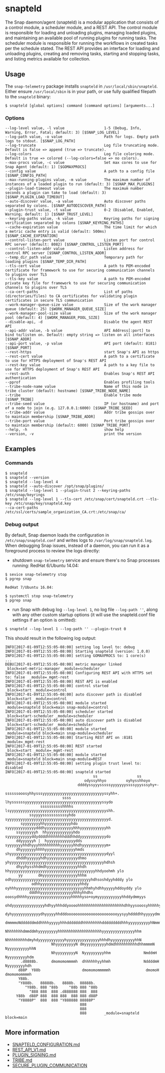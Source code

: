 <!--
http://www.apache.org/licenses/LICENSE-2.0.txt


Copyright 2015 Intel Corporation

Licensed under the Apache License, Version 2.0 (the "License");
you may not use this file except in compliance with the License.
You may obtain a copy of the License at

    http://www.apache.org/licenses/LICENSE-2.0

Unless required by applicable law or agreed to in writing, software
distributed under the License is distributed on an "AS IS" BASIS,
WITHOUT WARRANTIES OR CONDITIONS OF ANY KIND, either express or implied.
See the License for the specific language governing permissions and
limitations under the License.
-->

# snapteld
The Snap daemon/agent (snapteld) is a modular application that consists of a control module, a scheduler module, and a REST API. The control module is responsible for loading and unloading plugins, managing loaded plugins, and maintaining an available pool of running plugins for running tasks. The scheduler module is responsible for running the workflows in created tasks per the schedule stated. The REST API provides an interface for loading and unloading plugins, creating and removing tasks, starting and stopping tasks, and listing metrics available for collection.

## Usage
The `snap-telemetry` package installs `snapteld` in `/usr/local/sbin/snapteld`. Either ensure `/usr/local/sbin` is in your path, or use fully qualified filepath to the `snapteld` binary:

```
$ snapteld [global options] command [command options] [arguments...]
```

### Options
```
--log-level value, -l value                  1-5 (Debug, Info, Warning, Error, Fatal; default: 3) [$SNAP_LOG_LEVEL]
--log-path value, -o value                   Path for logs. Empty path logs to stdout. [$SNAP_LOG_PATH]
--log-truncate                               Log file truncating mode. Default is false => append (true => truncate).
--log-colors                                 Log file coloring mode. Default is true => colored (--log-colors=false => no colors).
--max-procs value, -c value                  Set max cores to use for Snap Agent (default: 1) [$GOMAXPROCS]
--config value                               A path to a config file [$SNAP_CONFIG_PATH]
--max-running-plugins value, -m value        The maximum number of instances of a loaded plugin to run (default: 3) [$SNAP_MAX_PLUGINS]
--plugin-load-timeout value                  The maximum number seconds a plugin can take to load (default: 3) [$SNAP_PLUGIN_LOAD_TIMEOUT]
--auto-discover value, -a value              Auto discover paths separated by colons. [$SNAP_AUTODISCOVER_PATH]
--plugin-trust value, -t value               0-2 (Disabled, Enabled, Warning; default: 1) [$SNAP_TRUST_LEVEL]
--keyring-paths value, -k value              Keyring paths for signing verification separated by colons [$SNAP_KEYRING_PATHS]
--cache-expiration value                     The time limit for which a metric cache entry is valid (default: 500ms) [$SNAP_CACHE_EXPIRATION]
--control-listen-port value                  Listen port for control RPC server (default: 8082) [$SNAP_CONTROL_LISTEN_PORT]
--control-listen-addr value                  Listen address for control RPC server [$SNAP_CONTROL_LISTEN_ADDR]
--temp_dir_path value                        Temporary path for loading plugins [$SNAP_TEMP_DIR_PATH]
--tls-cert value                             A path to PEM-encoded certificate for framework to use for securing communication channels to plugins over TLS
--tls-key value                              A path to PEM-encoded private key file for framework to use for securing communication channels to plugins over TLS
--ca-cert-paths                              List of paths (directories/files) to CA certificates for validating plugin certificates in secure TLS communication
--work-manager-queue-size value              Size of the work manager queue (default: 25) [$WORK_MANAGER_QUEUE_SIZE]
--work-manager-pool-size value               Size of the work manager pool (default: 4) [$WORK_MANAGER_POOL_SIZE]
--disable-api, -d                            Disable the agent REST API
--api-addr value, -b value                   API Address[:port] to bind to/listen on. Default: empty string => listen on all interfaces [$SNAP_ADDR]
--api-port value, -p value                   API port (default: 8181) [$SNAP_PORT]
--rest-https                                 start Snap's API as https
--rest-cert value                            A path to a certificate to use for HTTPS deployment of Snap's REST API
--rest-key value                             A path to a key file to use for HTTPS deployment of Snap's REST API
--rest-auth                                  Enables Snap's REST API authentication
--pprof                                      Enables profiling tools
--tribe-node-name value                      Name of this node in tribe cluster (default: hostname) [$SNAP_TRIBE_NODE_NAME]
--tribe                                      Enable tribe mode [$SNAP_TRIBE]
--tribe-seed value                           IP (or hostname) and port of a node to join (e.g. 127.0.0.1:6000) [$SNAP_TRIBE_SEED]
--tribe-addr value                           Addr tribe gossips over to maintain membership [$SNAP_TRIBE_ADDR]
--tribe-port value                           Port tribe gossips over to maintain membership (default: 6000) [$SNAP_TRIBE_PORT]
--help, -h                                   show help
--version, -v                                print the version
```

## Examples

### Commands
```
$ snapteld
$ snapteld --version
$ snapteld --log-level 4
$ snapteld --auto-discover /opt/snap/plugins/
$ snapteld --log-level 1 --plugin-trust 2 --keyring-paths /etc/snap/keyrings
$ snapteld --log-level 1 --tls-cert /etc/snap/cert/snapteld.crt --tls-key /etc/snap/key/snapteld.key
--ca-cert-paths /etc/ssl/certs/sample_organization_CA.crt:/etc/snap/ca/
```

### Debug output
By default, Snap daemon loads the configuration in `/etc/snap/snapteld.conf` and writes logs to `/var/log/snap/snapteld.log`. When debugging Snap issues, instead of a daemon, you can run it as a foreground process to review the logs directly:

* shutdown `snap-telemetry` service and ensure there's no Snap processes running:
    RedHat 6/Ubuntu 14.04:
```
$ sevice snap-telemetry stop
$ pgrep snap
```
    RedHat 7/Ubuntu 16.04:
```
$ systemctl stop snap-telemetry
$ pgrep snap
```

* run Snap with debug log `--log-level 1`, no log file `--log-path ''`, along with any other custom startup options (it will use the snapteld.conf file settings if an option is omitted):
```
$ snapteld --log-level 1 --log-path '' --plugin-trust 0
```

This should result in the following log output:
```
INFO[2017-01-09T12:55:05-08:00] setting log level to: debug
INFO[2017-01-09T12:55:05-08:00] Starting snapteld (version: 1.0.0)
INFO[2017-01-09T12:55:05-08:00] setting GOMAXPROCS to: 1 core(s)
...
DEBU[2017-01-09T12:55:05-08:00] metric manager linked                         _block=set-metric-manager _module=scheduler
INFO[2017-01-09T12:55:05-08:00] Configuring REST API with HTTPS set to: false  _module=_mgmt-rest
INFO[2017-01-09T12:55:05-08:00] REST API is enabled
INFO[2017-01-09T12:55:05-08:00] control started                               _block=start _module=control
INFO[2017-01-09T12:55:05-08:00] auto discover path is disabled                _block=start _module=control
INFO[2017-01-09T12:55:05-08:00] module started                                _module=snapteld block=main snap-module=control
INFO[2017-01-09T12:55:05-08:00] scheduler started                             _block=start-scheduler _module=scheduler
INFO[2017-01-09T12:55:05-08:00] auto discover path is disabled                _block=start-scheduler _module=scheduler
INFO[2017-01-09T12:55:05-08:00] module started                                _module=snapteld block=main snap-module=scheduler
INFO[2017-01-09T12:55:05-08:00] Starting REST API on :8181                    _module=_mgmt-rest
INFO[2017-01-09T12:55:05-08:00] REST started                                  _block=start _module=_mgmt-rest
INFO[2017-01-09T12:55:05-08:00] module started                                _module=snapteld block=main snap-module=REST
INFO[2017-01-09T12:55:05-08:00] setting plugin trust level to: disabled
INFO[2017-01-09T12:55:05-08:00] snapteld started
                                        ss                  ss
                                    odyssyhhyo         oyhysshhoyo
                                 ddddyssyyysssssyyyyyyyssssyyysssyhy+-
                           ssssssooosyhhysssyyyyyyyyyyyyyyyyyyyyyyyyyyyyssyhh+.
                          ssss lhyssssssyyyyyyyyyyyyyyyyyyyyyyyyyyyyyyyyyyyssydo
                sssssssssshhhhs lsyyyyyyyyyyyyyyyyyyyyyyyyyyyyyyyyyyyyyyyyyyyyshh.
           ssyyyysssssssssssyhdo syyyyyyyyyyyyyyyyyyyyyyyyyyyyyyyyyyyyyyyyyyyyyyd.
       syyyyyyyyhhyyyyyyyyyyyyhdo syyyyyyyyyyyyydddhyyyyyyyyyyyyyhhhyyyyyyyyyyyyhh
     ssyyyyyyyh  hhyyyyyyyyyyyyhdo syyyyyyyyyyyddyddddhhhhhhhhdddhhddyyyyyyyyyyyydo
     ddyyyyyyh |  hyyyyyyyyyyyyydds syyyyyyyhhdhyyyhhhhhhhhhhyyyyyyhhdhyyyyyyyyyyym+
     dhyyyyyyyhhhhyyyyyyyyyyyyyyhmds shyyyyyyyyyyyyyyyyyyyyyyyyyyyyyyyyyyyyyyyyyyyydyyl
     dhddhyyyyyyhdhyyyyyyyyyyyyyydhmo yhyyyyyyyyyyyyyyyyyyyyyyyyyyyyyyyyyyyyyyyyyyyhdhsh
     dhyyhysshhdmdhyyyyyyyyyyyyyyhhdh  hhyyyyyyyyyyyyyyyyyyyyyyyyyyyyyyyyyyyyyyyhhdyoohmh ylo
      yy       dmyyyyyyyyyyyyyyyyhhhm  odhyyyyyyyyyyyyyyyyyyyyyyyyyyyyyyyyyyyyhdhsoshdyyhdddy ylo
            odhhyyyyyyyyyyyyyyyyyyhhdy  oyhhhyyyyyyyyyyyyyyyyyyyyyyyyyyyyyyyhhmhyhdhhyyyyyhddoyddy ylo
           dddhhyyyyyyyyyyyyyyyhhhyhhdhs ooosydhhhhyyyyyyyyyyyyyyyyyyyyhhhhhyso+oymyyyyyyyyyyyhhddydmmyys
             ohdyyyyyyyyyyyyyyyhdhyyhhhddyoooohhhhhhhhhhhhhhhhhhhhhdhhyysooosyhhhhhyhhhhhhyyyhyyyhhhhddyy
                dyhyyyyyyyyyyyyydhyyyyyhhdddoooooooooooooooooooooooyysyyhddddhhyyyyydmdddddddmmddddhyyy
               dmmmmoNddddddmddhhhhyyyyyhhhdddddddhhhhhhhhhdddddddddhhhyyyyyyyyyyhNmmmooooooooyyy
                     Nhhhhhhhdmmddmhyyyyyyyyyhhhhhhhhhhhhhhhhhhhhyyyyyyyyyyyyyyyhhm
                     NhhhhhhhhhdmyhdyyyyyyyyyyyyhyyyyyyyyyyyyyyyhhhdhyyyyyyyyyyyhhN
                     NhyyyyyyyyyN dmyyyyyyyyyyhdmdhhhhhhhhhhdhhmmmmN NyyyyyyyyyyhhN
                     NhyyyyyyyyyN  Nyyyyyyyyyhhm               NmddmH Nyyyyyyyyyhdm
       .d8888b.      dmomomommmmh  dhhhhhhyyhhmh               NddddmH Nyyyyyyyyhdh
      d88P  Y88b                   dmomomommmmmh                dmomoH dmomomommmmh
      Y88b.
      "Y888b.   88888b.   8888b.  88888b.
         "Y88b. 888 "88b     "88b 888 "88b
           "888 888  888 .d888888 888  888
     Y88b  d88P 888  888 888  888 888 d88P
      "Y8888P"  888  888 "Y888888 88888P"
                                  888
                                  888
                                  888        _module=snapteld block=main
```

## More information
* [SNAPTELD_CONFIGURATION.md](SNAPTELD_CONFIGURATION.md)
* [REST_API_V1.md](REST_API_V1.md)
* [PLUGIN_SIGNING.md](PLUGIN_SIGNING.md)
* [TRIBE.md](TRIBE.md)
* [SECURE_PLUGIN_COMMUNICATION](SECURE_PLUGIN_COMMUNICATION.md)
